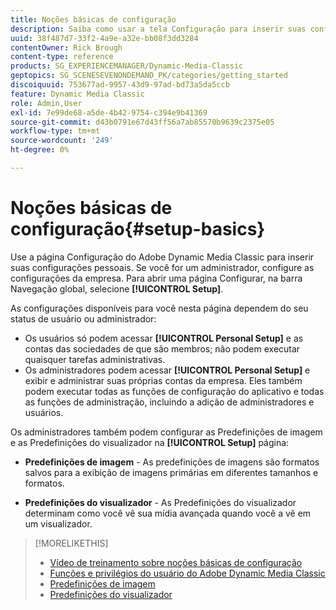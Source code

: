 ```yaml
---
title: Noções básicas de configuração
description: Saiba como usar a tela Configuração para inserir suas configurações pessoais no Adobe Dynamic Media Classic. Se você for um administrador, configure as configurações da empresa.
uuid: 38f487d7-33f2-4a9e-a32e-bb08f3dd3284
contentOwner: Rick Brough
content-type: reference
products: SG_EXPERIENCEMANAGER/Dynamic-Media-Classic
geptopics: SG_SCENESEVENONDEMAND_PK/categories/getting_started
discoiquuid: 753677ad-9957-43d9-97ad-bd73a5da5ccb
feature: Dynamic Media Classic
role: Admin,User
exl-id: 7e99de68-a5de-4b42-9754-c394e9b41369
source-git-commit: d43b0791e67d43ff56a7ab85570b9639c2375e05
workflow-type: tm+mt
source-wordcount: '249'
ht-degree: 0%

---
```


# Noções básicas de configuração{#setup-basics}

Use a página Configuração do Adobe Dynamic Media Classic para inserir suas configurações pessoais. Se você for um administrador, configure as configurações da empresa. Para abrir uma página Configurar, na barra Navegação global, selecione **[!UICONTROL Setup]**.

As configurações disponíveis para você nesta página dependem do seu status de usuário ou administrador:

* Os usuários só podem acessar **[!UICONTROL Personal Setup]** e as contas das sociedades de que são membros; não podem executar quaisquer tarefas administrativas.
* Os administradores podem acessar **[!UICONTROL Personal Setup]** e exibir e administrar suas próprias contas da empresa. Eles também podem executar todas as funções de configuração do aplicativo e todas as funções de administração, incluindo a adição de administradores e usuários.

Os administradores também podem configurar as Predefinições de imagem e as Predefinições do visualizador na **[!UICONTROL Setup]** página:

* **Predefinições de imagem** - As predefinições de imagens são formatos salvos para a exibição de imagens primárias em diferentes tamanhos e formatos.

* **Predefinições do visualizador** - As Predefinições do visualizador determinam como você vê sua mídia avançada quando você a vê em um visualizador.

>[!MORELIKETHIS]
>
>* [Vídeo de treinamento sobre noções básicas de configuração](https://s7d5.scene7.com/s7viewers/html5/VideoViewer.html?videoserverurl=https://s7d5.scene7.com/is/content/&amp;emailurl=https://s7d5.scene7.com/s7/emailFriend&amp;serverUrl=https://s7d5.scene7.com/is/image/&amp;config=Scene7SharedAssets/Universal_HTML5_Video&amp;contenturl=https://s7d5.scene7.com/skins/&amp;asset=S7tutorials/573_Setup%20Basics_converted%20renamed_Getting%20Started-AVS)
>* [Funções e privilégios do usuário do Adobe Dynamic Media Classic](administration-setup.md#user_administration)
>* [Predefinições de imagem](application-setup.md#image_presets)
>* [Predefinições do visualizador](application-setup.md#viewer_presets)

